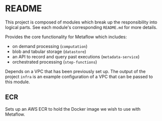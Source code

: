 # README

This project is composed of modules which break up the responsibility into logical parts. See each module's 
corresponding `README.md` for more details.

Provides the core functionality for Metaflow which includes:

- on demand processing (`computation`)
- blob and tabular storage (`datastore`)
- an API to record and query past executions (`metadata-service`)
- orchestrated processing (`step-functions`)

Depends on a VPC that has been previously set up. The output of the project `infra` is an example 
configuration of a VPC that can be passed to this module.

## ECR

Sets up an AWS ECR to hold the Docker image we wish to use with Metaflow.
